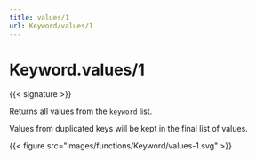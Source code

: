 ```yaml
---
title: values/1
url: Keyword/values/1
---
```


# Keyword.values/1

{{< signature >}}

Returns all values from the `keyword` list.

Values from duplicated keys will be kept in the final list of values.

{{< figure src="images/functions/Keyword/values-1.svg" >}}
